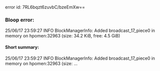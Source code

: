 error id: 7RL6bqzt6zuvbC/bzeEmXw==
### Bloop error:

25/06/17 23:59:27 INFO BlockManagerInfo: Added broadcast_17_piece0 in memory on hpomen:32963 (size: 34.2 KiB, free: 4.5 GiB)
#### Short summary: 

25/06/17 23:59:27 INFO BlockManagerInfo: Added broadcast_17_piece0 in memory on hpomen:32963 (size: ...
